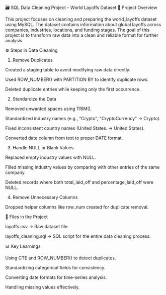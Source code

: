🗃️ SQL Data Cleaning Project – World Layoffs Dataset
📌 Project Overview

This project focuses on cleaning and preparing the world_layoffs dataset using MySQL.
The dataset contains information about global layoffs across companies, industries, locations, and funding stages.
The goal of this project is to transform raw data into a clean and reliable format for further analysis.

⚙️ Steps in Data Cleaning
1. Remove Duplicates

Created a staging table to avoid modifying raw data directly.

Used ROW_NUMBER() with PARTITION BY to identify duplicate rows.

Deleted duplicate entries while keeping only the first occurrence.


2. Standardize the Data

Removed unwanted spaces using TRIM().

Standardized industry names (e.g., "Crypto", "CryptoCurrency" → Crypto).

Fixed inconsistent country names (United States. → United States).

Converted date column from text to proper DATE format.


3. Handle NULL or Blank Values

Replaced empty industry values with NULL.

Filled missing industry values by comparing with other entries of the same company.

Deleted records where both total_laid_off and percentage_laid_off were NULL.


4. Remove Unnecessary Columns

Dropped helper columns like row_num created for duplicate removal.


📂 Files in the Project

layoffs.csv → Raw dataset file.

layoffs_cleaning.sql → SQL script for the entire data cleaning process.


📊 Key Learnings

Using CTE and ROW_NUMBER() to detect duplicates.

Standardizing categorical fields for consistency.

Converting date formats for time-series analysis.

Handling missing values effectively.
